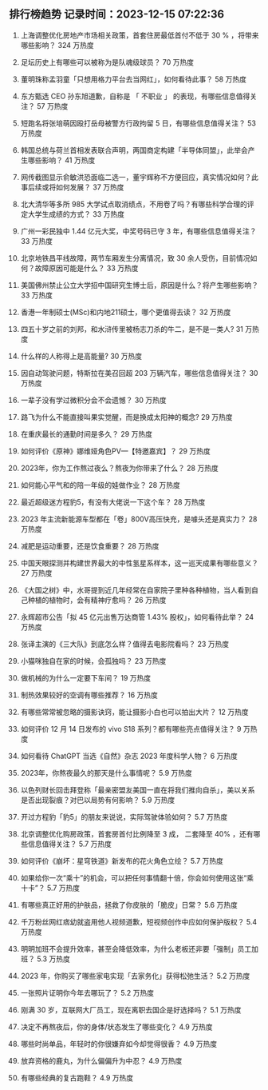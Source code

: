 
## 排行榜趋势 记录时间：2023-12-15 07:22:36
  
  1. 上海调整优化房地产市场相关政策，首套住房最低首付不低于 30 % ，将带来哪些影响？ 324 万热度
    
  2. 足坛历史上有哪些可以被称为是队魂级球员？ 70 万热度
    
  3. 董明珠称孟羽童「只想用格力平台去当网红」，如何看待此事？ 58 万热度
    
  4. 东方甄选  CEO  孙东旭道歉，自称是 「 不职业 」 的表现，有哪些信息值得关注？ 57 万热度
    
  5. 短跑名将张培萌因殴打岳母被警方行政拘留 5 日，有哪些信息值得关注？ 53 万热度
    
  6. 韩国总统与荷兰首相发表联合声明，两国商定构建「半导体同盟」，此举会产生哪些影响？ 41 万热度
    
  7. 网传截图显示俞敏洪恐面临二选一，董宇辉称不方便回应，真实情况如何？此事后续或将如何发展？ 37 万热度
    
  8. 北大清华等多所 985 大学试点取消绩点，不用卷了吗？有哪些科学合理的评定大学生成绩的方式？ 33 万热度
    
  9. 广州一彩民独中 1.44 亿元大奖，中奖号码已守 3 年，有哪些信息值得关注？ 33 万热度
    
  10. 北京地铁昌平线故障，两节车厢发生分离情况，致 30 余人受伤，目前情况如何？故障原因可能是什么？ 33 万热度
    
  11. 美国佛州禁止公立大学招中国研究生博士后，原因是什么？将产生哪些影响？ 33 万热度
    
  12. 香港一年制硕士(MSc)和内地211硕士，哪个更值得去读？ 32 万热度
    
  13. 四五十岁之前的刘邦，和水浒传里被杨志刀杀的牛二，是不是一类人? 31 万热度
    
  14. 什么样的人称得上是高能量? 30 万热度
    
  15. 因自动驾驶问题，特斯拉在美召回超 203 万辆汽车，哪些信息值得关注？ 30 万热度
    
  16. 一辈子没有学过微积分会不会遗憾？ 30 万热度
    
  17. 路飞为什么不能直接叫果实觉醒，而是换成太阳神的概念? 29 万热度
    
  18. 在重庆最长的通勤时间是多久？ 29 万热度
    
  19. 如何评价《原神》娜维娅角色PV—【特邀嘉宾】？ 29 万热度
    
  20. 2023年，你为工作熬过夜么？熬夜为你带来了什么？ 28 万热度
    
  21. 如何能心平气和的陪一年级的娃做作业？ 28 万热度
    
  22. 最近超级迷方程豹5，有没有大佬说一下这个车？ 28 万热度
    
  23. 2023 年主流新能源车型都在「卷」800V高压快充，是噱头还是真实力？ 28 万热度
    
  24. 减肥是运动重要，还是饮食重要？ 28 万热度
    
  25. 中国天眼探测并构建世界最大的中性氢星系样本，这一巡天成果有哪些意义？ 27 万热度
    
  26. 《大国之树》中，水哥提到近几年经常在自家院子里种各种植物，当人看到自己种植的植物时，会有精神疗愈吗？ 26 万热度
    
  27. 永辉超市公告「拟 45 亿元出售万达商管 1.43% 股权」，如何看待此举？ 24 万热度
    
  28. 张译主演的《三大队》到底怎么样？值得去电影院看吗？ 23 万热度
    
  29. 小猫咪独自在家的时候，会孤独吗？ 23 万热度
    
  30. 做机械的为什么一定要下车间？ 19 万热度
    
  31. 制热效果较好的空调有哪些推荐？ 16 万热度
    
  32. 有哪些常常被忽略的摄影诀窍，能让摄影小白也可以拍出大片？ 12 万热度
    
  33. 如何评价 12 月 14 日发布的 vivo S18 系列？都有哪些亮点值得关注？ 9 万热度
    
  34. 如何看待 ChatGPT 当选《自然》杂志 2023 年度科学人物？ 6 万热度
    
  35. 2023年，你熬夜最久的那天是什么事情呢？ 5.9 万热度
    
  36. 以色列财长回击拜登称「最亲密盟友美国一直在将我们推向自杀」，美以关系是否出现裂痕？对巴以局势有何影响？ 5.9 万热度
    
  37. 开过方程豹「豹5」的朋友来说说，实际驾驶体验如何？ 5.7 万热度
    
  38. 北京调整优化购房政策，首套房首付比例降至 3 成， 二套降至 40% ，还有哪些信息值得关注？ 5.7 万热度
    
  39. 如何评价《崩坏：星穹铁道》新发布的花火角色立绘？ 5.7 万热度
    
  40. 如果给你一次“乘十”的机会，可以把任何事情翻十倍，你会如何使用这张“乘十卡”？ 5.7 万热度
    
  41. 有哪些真正好用的护肤品，拯救了你皮肤的「脆皮」日常？ 5.6 万热度
    
  42. 千万粉丝网红痞幼就盗用他人视频道歉，短视频创作中应如何保护版权？ 5.4 万热度
    
  43. 明明加班不会提升效率，甚至会降低效率，为什么老板还非要「强制」员工加班？ 5.3 万热度
    
  44. 2023 年，你购买了哪些家电实现「去家务化」获得松弛生活？ 5.2 万热度
    
  45. 一张照片证明你今年去哪玩了？ 5.2 万热度
    
  46. 刚满 30 岁，互联网大厂员工，现在离职去国企是好选择吗？ 5.1 万热度
    
  47. 决定不再熬夜后，你的身体/状态发生了哪些变化？ 4.9 万热度
    
  48. 哪些时尚单品，年轻时的你很嫌弃如今却觉得很香？ 4.9 万热度
    
  49. 放弃资格的鹿丸，为什么偏偏升为中忍？ 4.9 万热度
    
  50. 有哪些经典的复古跑鞋？ 4.9 万热度
    